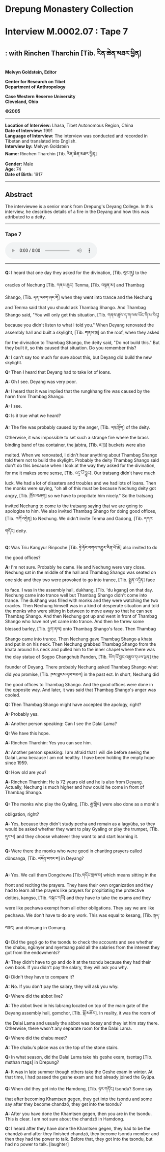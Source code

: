 # Drepung Monastery Collection  
# Interview M.0002.07 : Tape 7  
##  : with Rinchen Tharchin [Tib. རིན་ཆེན་མཐར་ཕྱིན]  
  
**Melvyn Goldstein, Editor**  

**Center for Research on Tibet**  
**Department of Anthropology**  

**Case Western Reserve University**  
**Cleveland, Ohio**  

**©2005**  

---  
**Location of Interview:** Lhasa, Tibet Autonomous Region, China  
**Date of Interview:** 1991  
**Language of Interview:** The interview was conducted and recorded in Tibetan and translated into English.  
**Interview by:** Melvyn Goldstein  
**Name:** Rinchen Tharchin [Tib. རིན་ཆེན་མཐར་ཕྱིན]  
**Gender:** Male  
**Age:** 74  
**Date of Birth:** 1917  
  
---  
## Abstract  

 The interviewee is a senior monk from Drepung's Deyang College. In this interview, he describes details of a fire in the Deyang and how this was attributed to a deity.   

---  
### Tape 7  

<audio controls>
<source src="https://tile.loc.gov/storage-services/service/asian/asiantoha/M_0002_07/M_0002_07.mp3" type="audio/mp3">
Your browser does not support the audio element.
</audio>  

---

**Q:**  I heard that one day they asked for the divination, [Tib. ལུང་ཞུ] to the oracles of <span class="tooltip" data-text="[tib. གནས་ཆུང] 1. One of the main protector deities of the Tibetan government and the Dalai Lama. 2. The monastery in which the medium of Nechung resides that is located just east of Drepung Monastery.">Nechung</span> [Tib. གནས་ཆུང] Tenma, [Tib. བསྟན་མ] and Thambag Shango, [Tib. དན་འབག་ཞང་གོ] when they went into trance and the Nechung and Tenma said that you should ask Thambag Shango. And Thambag Shango said, "You will only get this situation, [Tib. གནས་ཚུལ་ད་ག་ལས་ཡོང་གི་མ་རེད] because you didn't listen to what I told you." When <span class="tooltip" data-text="[tib. སྡེ་ཡངས] One of the colleges in Drepung Monastery.">Deyang</span> renovated the assembly hall and built a skylight, [Tib. གནམ་ཁྲ] on the roof, when they asked for the divination to Thambag Shango, the deity said, "Do not build this." But they built it, so this caused that situation. Do you remember this?   

**A:**  I can't say too much for sure about this, but <span class="tooltip" data-text="[tib. སྡེ་ཡངས] One of the colleges in Drepung Monastery.">Deyang</span> did build the new skylight.   

**Q:**  Then I heard that <span class="tooltip" data-text="[tib. སྡེ་ཡངས] One of the colleges in Drepung Monastery.">Deyang</span> had to take lot of loans.   

**A:**  Oh I see. <span class="tooltip" data-text="[tib. སྡེ་ཡངས] One of the colleges in Drepung Monastery.">Deyang</span> was very poor.   

**A:**  I heard that it was implied that the <span class="tooltip" data-text="[tib. རུང་ཁང] A monastic kitchen.">rungkhang</span> fire was caused by the harm from Thambag Shango.   

**A:**  I see.   

**Q:**  Is it true what we heard?   

**A:**  The fire was probably caused by the anger, [Tib. འཁུ་ལྡོག] of the deity. Otherwise, it was impossible to set such a strange fire where the brass binding band of tea container, the jabtra, [Tib. ཇ་ཁྲ] buckets were also melted. When we renovated, I didn't hear anything about Thambag Shango told them not to build the skylight. Probably the deity Thambag Shango said don't do this because when I look at the way they asked for the divination, for me it makes some sense, [Tib. འདྲ་པོ་བྱུང]. Our <span class="tooltip" data-text="[tib. གྲྭ་ཚང] A &quot;college&quot; within a monastery, for example, in Drepung Monastery there were four main tratsang: Gomang, Loseling, Deyang and Ngagpa. These tratsang were property owning corporate entities and included monks who were organized into residential dormitories called Khamtsen.">tratsang</span> didn't have much luck. We had a lot of disasters and troubles and we had lots of loans. Then the monks were saying, "oh all of this must be because <span class="tooltip" data-text="[tib. གནས་ཆུང] 1. One of the main protector deities of the Tibetan government and the Dalai Lama. 2. The monastery in which the medium of Nechung resides that is located just east of Drepung Monastery.">Nechung</span> deity got angry, [Tib. ཁྲོས་བཞག] so we have to propitiate him nicely." So the tratsang invited Nechung to come to the tratsang saying that we are going to apologize to him. We also invited Thambag Shango for doing good offices, [Tib. འགོ་འདྲེན] to Nechung. We didn't invite Tenma and Gadong, [Tib. དགའ་གདོང] deity.   

**Q:**  Was Triu Kangyur Rinpoche [Tib. ཏྲེ་ཧོར་བཀའ་འགྱུར་རིན་པོ་ཆེ] also invited to do the good offices?   

**A:**  I'm not sure. Probably he came. He and <span class="tooltip" data-text="[tib. གནས་ཆུང] 1. One of the main protector deities of the Tibetan government and the Dalai Lama. 2. The monastery in which the medium of Nechung resides that is located just east of Drepung Monastery.">Nechung</span> were very close. Nechung sat in the middle of the hall and Thambag Shango was seated on one side and they two were provoked to go into trance, [Tib. སྤྱན་འདྲེན] face to face. I was in the assembly hall, <span class="tooltip" data-text="[tib. འདུ་ཁང] An assembly hall in a monastery.">dukhang</span>, [Tib. 'du kgang] on that day. Nechung came into trance well but Thambag Shango didn't come into trance. The dukhang was filled with monks and they were watching the two oracles. Then Nechung himself was in a kind of desperate situation and told the monks who were sitting in between to move away so that he can see Thambag Shango. And then Nechung got up and went in front of Thambag Shango who have not yet came into trance. And then he threw some blessed barley, [Tib. ཕྱག་ནས] onto Thambag Shango's face. Then Thambag Shango came into trance. Then Nechung gave Thambag Shango a <span class="tooltip" data-text="[tib. ཁ་བཏགས] A Tibetan ceremonial scarf given to lamas, visitors, etc.">khata</span> and put in on his neck. Then Nechung grabbed Thambag Shango from the khata around his neck and pulled him to the inner chapel where there was the clay statue of Sogpo Changchub Panden, [Tib. སོག་པོ་བྱང་འཆུབ་དཔལ་ལྡན] the founder of Deyang. There probably Nechung asked Thambag Shango what did you promise, [Tib. ཁས་བླངས་དམ་བཅའ] in the past ect. In short, Nechung did the good offices to Thambag Shango. And the good offices were done in the opposite way. And later, it was said that Thambag Shango's anger was cooled.   

**Q:**  Then Thambag Shango might have accepted the apology, right?   

**A:**  Probably yes.   

**A:**  Another person speaking: Can I see the Dalai Lama?   

**Q:**  We have this hope.   

**A:**  Rinchen Tharchin: Yes you can see him.   

**A:**  Another person speaking: I am afraid that I will die before seeing the Dalai Lama because I am not healthy. I have been holding the empty hope since 1959.   

**Q:**  How old are you?   

**A:**  Rinchen Tharchin: He is 72 years old and he is also from Deyang. Actually, <span class="tooltip" data-text="[tib. གནས་ཆུང] 1. One of the main protector deities of the Tibetan government and the Dalai Lama. 2. The monastery in which the medium of Nechung resides that is located just east of Drepung Monastery.">Nechung</span> is much higher and how could he come in front of Thambag Shango.   

**Q:**  The monks who play the Gyaling, [Tib. རྒྱ་གླིང] were also done as a monk's obligation, right?   

**A:**  Yes, because they didn't study <span class="tooltip" data-text="[tib. དཔེ་ཆ] Religious books/texts, scriptures.">pecha</span> and remain as a <span class="tooltip" data-text="[tib. བླ་རྒྱུད་པ] A term for the common monks in a monastery (in contrast to the scholar monks who were actively studying the Buddhist doctrine).">lagyüba</span>, so they would be asked whether they want to play Gyaling or play the trumpet, [Tib. དུང་པ] and they choose whatever they want to and start learning it.   

**Q:**  Were there the monks who were good in chanting prayers called dönsanga, [Tib. འདོན་བཟང་བ] in <span class="tooltip" data-text="[tib. སྡེ་ཡངས] One of the colleges in Drepung Monastery.">Deyang</span>?   

**A:**  Yes. We call them Dongdrewa [Tib.གདོང་གྲལ་བ] which means sitting in the front and reciting the prayers. They have their own organization and they had to learn all the prayers like prayers for propitiating the protective deities, kangso, [Tib. བསྐང་གསོ] and they have to take the exams and they were like <span class="tooltip" data-text="[tib. དཔེ་ཆ་བ] A monk studying the monastic philosophical curriculum. A scholar monk.">pechawa</span> exempt from all other obligations. They say we are like pechawa. We don't have to do any work. This was equal to kesang, [Tib. སྐད་བཟང] and dönsang in Gomang.   

**Q:**  Did the <span class="tooltip" data-text="[tib. དགེ་སྐོས] The main disciplinary official in a monastic college (tratsang).">gegö</span> go to the <span class="tooltip" data-text="[tib. ཚོགས་འདུ] 1. The general name for the various types of Tibetan government assemblies. 2. Any assembly, e.g., the assembly (meeting) of monks in a college.">tsondu</span> to check the accounts and see whether the <span class="tooltip" data-text="[tib. ཕྱག་སྦུག] A manager (of estates and endowments) of a monastic college or monastic khamtsen.">chabu</span>, <span class="tooltip" data-text="[tib. དངུལ་གཉེར] Accountant, bookkeeper, cashier. Someone in charge of cash.">ngünyer</span> and <span class="tooltip" data-text="[tib. གཉེར་ཚང] 1. Storehouse. 2. Steward, person in charge of a storehouse. 3. A monastic official in charge of storerooms.">nyertsang</span> paid all the salaries from the interest they got from the endowments?   

**A:**  They didn't have to go and do it at the <span class="tooltip" data-text="[tib. ཚོགས་འདུ] 1. The general name for the various types of Tibetan government assemblies. 2. Any assembly, e.g., the assembly (meeting) of monks in a college.">tsondu</span> because they had their own book. If you didn't pay the salary, they will ask you why.   

**Q:**  Didn't they have to compare it?   

**A:**  No. If you don't pay the salary, they will ask you why.   

**Q:**  Where did the abbot live?   

**A:**  The abbot lived in his <span class="tooltip" data-text="[tib. བླ་བྲང] 1. The property/wealth owning corporate entity of an incarnate lama. 2. The property/wealth owning corporate entity of the Panchen Lama.">labrang</span> located on top of the main gate of the <span class="tooltip" data-text="[tib. སྡེ་ཡངས] One of the colleges in Drepung Monastery.">Deyang</span> assembly hall, <span class="tooltip" data-text="[tib. སྒོ་མཆོར] The area outside of the monastic assembly hall that is supported by tall pillars.">gomchor</span>, [Tib. སྒོ་མཆོར]. In reality, it was the room of the Dalai Lama and usually the abbot was bossy and they let him stay there. Otherwise, there wasn't any separate room for the Dalai Lama.   

**Q:**  Where did the <span class="tooltip" data-text="[tib. ཕྱག་སྦུག] A manager (of estates and endowments) of a monastic college or monastic khamtsen.">chabu</span> meet?   

**A:**  The <span class="tooltip" data-text="[tib. ཕྱག་སྦུག] A manager (of estates and endowments) of a monastic college or monastic khamtsen.">chabu</span>'s place was on the top of the stone stairs.   

**Q:**  In what season, did the Dalai Lama take his <span class="tooltip" data-text="[tib. དགེ་ཤེས] An advanced degree earned by scholar monks.">geshe</span> exam, tsentag [Tib. msthan rtags] in Drepung?   

**A:**  It was in late summer though others take the Geshe exam in winter. At that time, I had passed the <span class="tooltip" data-text="[tib. དགེ་ཤེས] An advanced degree earned by scholar monks.">geshe</span> exam and had already joined the Gyüpa.   

**Q:**  When did they get into the Hamdong, [Tib. ཧར་གདོང] <span class="tooltip" data-text="[tib. ཚོགས་འདུ] 1. The general name for the various types of Tibetan government assemblies. 2. Any assembly, e.g., the assembly (meeting) of monks in a college.">tsondu</span>? Some say that after becoming Khamtsen <span class="tooltip" data-text="[tib. དགེ་རྒན] 1. Teacher in a school. 2. In monastic settings it also refers to an adult monk who acted as a guardian to a younger monk. In such cases, the younger monk typically lived in the gegen&#x27;s apartment (shag). In monasteries, however, it could also mean a real teacher, or the monk who served as the guarantor for a new monk.">gegen</span>, they get into the tsondu and some say after they become <span class="tooltip" data-text="[tib. ཕྱག་མཛོད] A senior manager/treasurer of an aristocratic or monastic estate, or the senior manager/treasurer of an aristocratic family or a monastic unit. Generally chandzö handled both internal and external issues and were considered higher in power and status than nyerpa (stewards), who typically only handled the storerooms.">chandzö</span>, they get into the tsondu?   

**A:**  After you have done the Khamtsen <span class="tooltip" data-text="[tib. དགེ་རྒན] 1. Teacher in a school. 2. In monastic settings it also refers to an adult monk who acted as a guardian to a younger monk. In such cases, the younger monk typically lived in the gegen&#x27;s apartment (shag). In monasteries, however, it could also mean a real teacher, or the monk who served as the guarantor for a new monk.">gegen</span>, then you are in the tsondu. This is clear. I am not sure about the <span class="tooltip" data-text="[tib. ཕྱག་མཛོད] A senior manager/treasurer of an aristocratic or monastic estate, or the senior manager/treasurer of an aristocratic family or a monastic unit. Generally chandzö handled both internal and external issues and were considered higher in power and status than nyerpa (stewards), who typically only handled the storerooms.">chandzö</span> in Hamdong.   

**Q:**  I heard after they have done the Khamtsen <span class="tooltip" data-text="[tib. དགེ་རྒན] 1. Teacher in a school. 2. In monastic settings it also refers to an adult monk who acted as a guardian to a younger monk. In such cases, the younger monk typically lived in the gegen&#x27;s apartment (shag). In monasteries, however, it could also mean a real teacher, or the monk who served as the guarantor for a new monk.">gegen</span>, they had to be the <span class="tooltip" data-text="[tib. ཕྱག་མཛོད] A senior manager/treasurer of an aristocratic or monastic estate, or the senior manager/treasurer of an aristocratic family or a monastic unit. Generally chandzö handled both internal and external issues and were considered higher in power and status than nyerpa (stewards), who typically only handled the storerooms.">chandzö</span> and after they finished chandzö, they become <span class="tooltip" data-text="[tib. ཚོགས་འདུ] 1. The general name for the various types of Tibetan government assemblies. 2. Any assembly, e.g., the assembly (meeting) of monks in a college.">tsondu</span> member and then they had the power to talk. Before that, they got into the tsondu, but had no power to talk. [laughter]   

